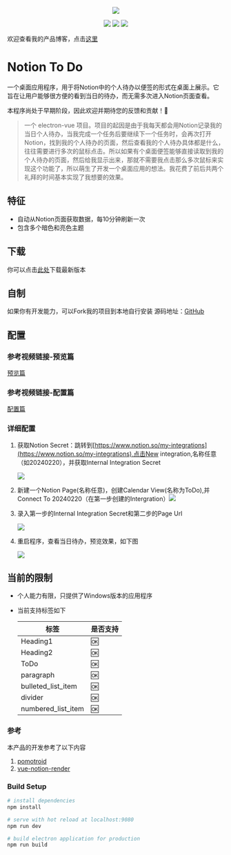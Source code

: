 <p align="center">
  <img src="assets/20240226_145749_65b06566871b83018ae674d9.png">
</p>
<p align="center">
  <a >
    <img src="assets/20240226_145941_npm.svg">
  </a>
  <a >
    <img src="assets/20240226_145948_vue.svg">
  </a>
  <a >
    <img src="assets/20240226_145953_vue-electron.svg">
  </a>
</p>

欢迎查看我的产品博客，点击[这里](https://doublepoint.github.io/mainblog/)

# Notion To Do

一个桌面应用程序，用于将Notion中的个人待办以便签的形式在桌面上展示。它旨在让用户能够很方便的看到当日的待办，而无需多次进入Notion页面查看。

本程序尚处于早期阶段，因此欢迎并期待您的反馈和贡献！🌳

> 一个 electron-vue 项目。项目的起因是由于我每天都会用Notion记录我的当日个人待办，当我完成一个任务后要继续下一个任务时，会再次打开Notion，找到我的个人待办的页面，然后查看我的个人待办具体都是什么，往往需要进行多次的鼠标点击。所以如果有个桌面便签能够直接读取到我的个人待办的页面，然后给我显示出来，那就不需要我点击那么多次鼠标来实现这个功能了，所以萌生了开发一个桌面应用的想法。我花费了前后共两个礼拜的时间基本实现了我想要的效果。

## 特征

- 自动从Notion页面获取数据，每10分钟刷新一次
- 包含多个暗色和亮色主题

## 下载

你可以点击[此处](https://doublepoint.github.io/soft/notiontodo/NotionToDo_0.0.1.exe)下载最新版本

## 自制

如果你有开发能力，可以Fork我的项目到本地自行安装
源码地址：[GitHub](https://github.com/DoublePoint/NotionToDo)

## 配置

### 参考视频链接-预览篇

[预览篇](https://www.bilibili.com/video/BV1wH4y1E7qf/?share_source=copy_web&vd_source=0e16a51d26cdd4432b6236fec1e06412)

### 参考视频链接-配置篇
[配置篇](https://www.bilibili.com/video/BV1uy42167tZ/?share_source=copy_web&vd_source=0e16a51d26cdd4432b6236fec1e06412)

<!-- <iframe src="https://www.bilibili.com/video/BV1wH4y1E7qf/?share_source=copy_web&vd_source=0e16a51d26cdd4432b6236fec1e06412" scrolling="no" border="0" frameborder="no" framespacing="0" 
style="width:100%;height:400px;"
allowfullscreen="true"> </iframe>

### 参考视频链接-配置篇

<iframe src="https://www.bilibili.com/video/BV1uy42167tZ/?share_source=copy_web&vd_source=0e16a51d26cdd4432b6236fec1e06412" scrolling="no" border="0" frameborder="no" framespacing="0" 
style="width:100%;height:400px;"
allowfullscreen="true"> </iframe> -->
### 详细配置

1. 获取Notion Secret：跳转到[https://www.notion.so/my-integrations](https://www.notion.so/my-integrations),点击New integration,名称任意（如20240220），并获取Internal Integration Secret

   ![](assets/20240223_093018_newintegration.png)
2. 新建一个Notion Page(名称任意)，创建Calendar View(名称为ToDo),并Connect To 20240220（在第一步创建的Intergration）![](assets/20240223_092859_connectto.png)
3. 录入第一步的Internal Integration Secret和第二步的Page Url

   ![](assets/20240223_093122_setting.png)
4. 重启程序，查看当日待办，预览效果，如下图

   ![](assets/20240223_101102_show.png)

## 当前的限制

- 个人能力有限，只提供了Windows版本的应用程序
- 当前支持标签如下


  | 标签               | 是否支持 |
  | -------------------- | ---------- |
  | Heading1           | 🆗       |
  | Heading2           | 🆗       |
  | ToDo               | 🆗       |
  | paragraph          | 🆗       |
  | bulleted_list_item | 🆗       |
  | divider            | 🆗       |
  | numbered_list_item | 🆗       |

### 参考

本产品的开发参考了以下内容

1. [pomotroid](https://github.com/Splode/pomotroid)
2. [vue-notion-render](https://github.com/notionblog/vue-notion-render)

### Build Setup

```bash
# install dependencies
npm install

# serve with hot reload at localhost:9080
npm run dev

# build electron application for production
npm run build


```
